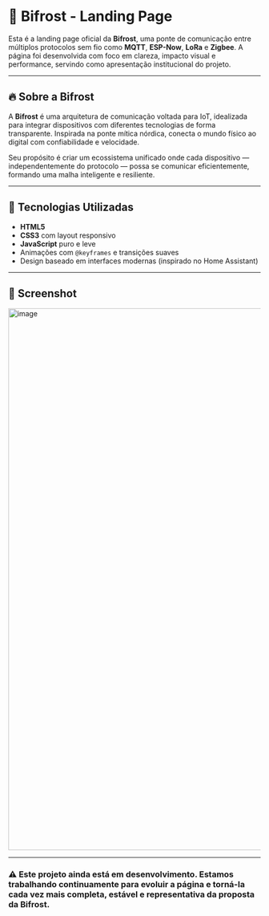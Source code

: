 # 🌉 Bifrost - Landing Page

Esta é a landing page oficial da **Bifrost**, uma ponte de comunicação entre múltiplos protocolos sem fio como **MQTT**, **ESP-Now**, **LoRa** e **Zigbee**. A página foi desenvolvida com foco em clareza, impacto visual e performance, servindo como apresentação institucional do projeto.

---

## 🔥 Sobre a Bifrost

A **Bifrost** é uma arquitetura de comunicação voltada para IoT, idealizada para integrar dispositivos com diferentes tecnologias de forma transparente. Inspirada na ponte mítica nórdica, conecta o mundo físico ao digital com confiabilidade e velocidade.

Seu propósito é criar um ecossistema unificado onde cada dispositivo — independentemente do protocolo — possa se comunicar eficientemente, formando uma malha inteligente e resiliente.

---

## 🚀 Tecnologias Utilizadas

* **HTML5**
* **CSS3** com layout responsivo
* **JavaScript** puro e leve
* Animações com `@keyframes` e transições suaves
* Design baseado em interfaces modernas (inspirado no Home Assistant)

---
## 📸 Screenshot
<img width="1920" height="1080" alt="image" src="https://github.com/user-attachments/assets/17042a84-5dcd-45fe-b6ba-0db5983cbe9f" />

---

### ⚠️ Este projeto ainda está em desenvolvimento. Estamos trabalhando continuamente para evoluir a página e torná-la cada vez mais completa, estável e representativa da proposta da Bifrost.


